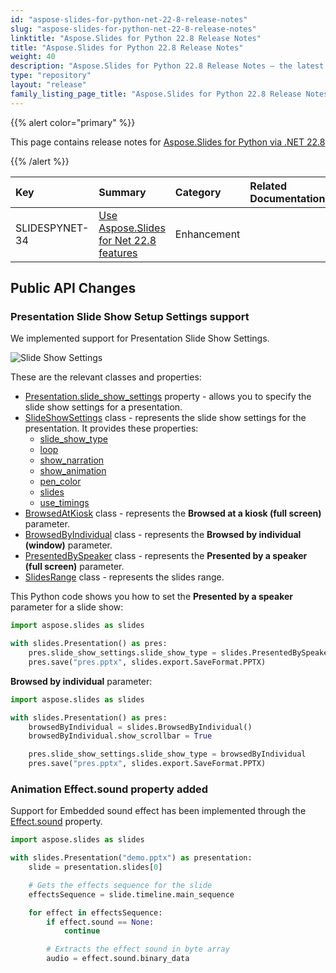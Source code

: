 ```yaml
---
id: "aspose-slides-for-python-net-22-8-release-notes"
slug: "aspose-slides-for-python-net-22-8-release-notes"
linktitle: "Aspose.Slides for Python 22.8 Release Notes"
title: "Aspose.Slides for Python 22.8 Release Notes"
weight: 40
description: "Aspose.Slides for Python 22.8 Release Notes – the latest updates and fixes."
type: "repository"
layout: "release"
family_listing_page_title: "Aspose.Slides for Python 22.8 Release Notes"
---
```


{{% alert color="primary" %}}

This page contains release notes for [Aspose.Slides for Python via .NET 22.8](https://pypi.org/project/Aspose.Slides/22.8/)

{{% /alert %}}

|**Key**|**Summary**|**Category**|**Related Documentation**|
| :- | :- | :- | :- |
|SLIDESPYNET-34|[Use Aspose.Slides for Net 22.8 features](/slides/net/release-notes/2022/aspose-slides-for-net-22-8-release-notes/)|Enhancement| |


## Public API Changes ##

### Presentation Slide Show Setup Settings support ###

We implemented support for Presentation Slide Show Settings.

![Slide Show Settings](../slideShowSetup.png)

These are the relevant classes and properties:

* [Presentation.slide_show_settings](https://reference.aspose.com/slides/python-net/aspose.slides/presentation/) property - allows you to specify the slide show settings for a presentation.
* [SlideShowSettings](https://reference.aspose.com/slides/python-net/aspose.slides/slideshowsettings/) class - represents the slide show settings for the presentation. It provides these properties:
  - [slide_show_type](https://reference.aspose.com/slides/python-net/aspose.slides/)
  - [loop](https://reference.aspose.com/slides/python-net/aspose.slides/slideshowsettings/)
  - [show_narration](https://reference.aspose.com/slides/python-net/aspose.slides/slideshowsettings/)
  - [show_animation](https://reference.aspose.com/slides/python-net/aspose.slides/slideshowsettings/)
  - [pen_color](https://reference.aspose.com/slides/python-net/aspose.slides/slideshowsettings/)
  - [slides](https://reference.aspose.com/slides/python-net/aspose.slides/slideshowsettings/)
  - [use_timings](https://reference.aspose.com/slides/python-net/aspose.slides/slideshowsettings/)
* [BrowsedAtKiosk](https://reference.aspose.com/slides/python-net/aspose.slides/browsedatkiosk) class - represents the **Browsed at a kiosk (full screen)** parameter.
* [BrowsedByIndividual](https://reference.aspose.com/slides/python-net/aspose.slides/browsedbyindividual) class - represents the **Browsed by individual (window)** parameter.
* [PresentedBySpeaker](https://reference.aspose.com/slides/python-net/aspose.slides/presentedbyspeaker) class - represents the **Presented by a speaker (full screen)** parameter.
* [SlidesRange](https://reference.aspose.com/slides/python-net/aspose.slides/slidesrange/) class - represents the slides range.

This Python code shows you how to set the **Presented by a speaker** parameter for a slide show:

``` python
import aspose.slides as slides

with slides.Presentation() as pres:
    pres.slide_show_settings.slide_show_type = slides.PresentedBySpeaker()
    pres.save("pres.pptx", slides.export.SaveFormat.PPTX)
```

**Browsed by individual** parameter:

``` python
import aspose.slides as slides

with slides.Presentation() as pres:
    browsedByIndividual = slides.BrowsedByIndividual()
    browsedByIndividual.show_scrollbar = True

    pres.slide_show_settings.slide_show_type = browsedByIndividual
    pres.save("pres.pptx", slides.export.SaveFormat.PPTX)
```

### Animation Effect.sound property added ###

Support for Embedded sound effect has been implemented through the [Effect.sound](https://reference.aspose.com/slides/python-net/aspose.slides.animation/effect/) property.

``` python
import aspose.slides as slides

with slides.Presentation("demo.pptx") as presentation:
    slide = presentation.slides[0]

    # Gets the effects sequence for the slide
    effectsSequence = slide.timeline.main_sequence

    for effect in effectsSequence:
        if effect.sound == None:
            continue

        # Extracts the effect sound in byte array
        audio = effect.sound.binary_data
```
